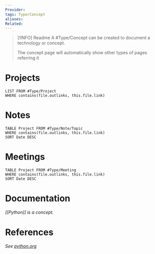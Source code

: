 ```yaml
---
Provider: 
tags: Type/Concept
aliases: 
Related:
---
```


> [!INFO] Readme
> A #Type/Concept  can be created to document a technology or concept.
> 
> The concept page will automatically show other types of pages referring it


# Projects
```dataview
LIST FROM #Type/Project 
WHERE contains(file.outlinks, this.file.link)
```
# Notes
```dataview
TABLE Project FROM #Type/Note/Topic
WHERE contains(file.outlinks, this.file.link)
SORT Date DESC
```
# Meetings
```dataview
TABLE Project FROM #Type/Meeting
WHERE contains(file.outlinks, this.file.link)
SORT Date DESC
```
# Documentation

*[[Python]] is a concept.*

# References

*See [python.org](https://python.org)*
